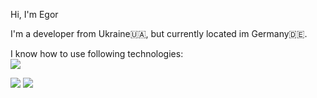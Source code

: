 Hi, I'm Egor

I'm a developer from Ukraine🇺🇦, but currently located im Germany🇩🇪.

I know how to use following technologies: <br>
![](https://skillicons.dev/icons?i=js,ts,html,css,go,dotnet,react,docker,cs,prisma,nextjs,rust&theme=dark)

![](https://img.shields.io/badge/Ryzen%205%203600-f26421?style=for-the-badge&label=AMD)
![](https://img.shields.io/badge/GTX%201070-76B900?style=for-the-badge&label=NVIDIA)
